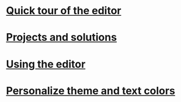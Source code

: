 # [Quick tour of the editor](quickstart-ide-orientation.md)
# [Projects and solutions](quickstart-projects-solutions.md)
# [Using the editor](quickstart-editor.md)
# [Personalize theme and text colors](quickstart-personalize-the-ide.md)

